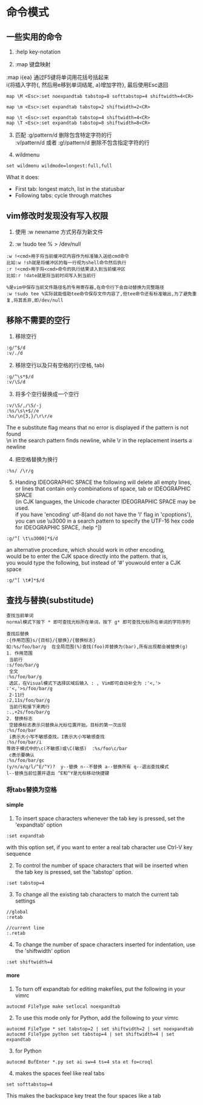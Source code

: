 # 命令模式

## 一些实用的命令
 
1. :help key-notation

2. :map 键盘映射

:map <F5> i{ea}<Esc>  通过F5键将单词用花括号括起来 <br/>
i{将插入字符{, 然后用e移到单词结尾, a}增加字符}, 最后使用Esc退回 <br/>

```
map \M <Esc>:set noexpandtab tabstop=8 softtabstop=4 shiftwidth=4<CR>

map \m <Esc>:set expandtab tabstop=2 shiftwidth=2<CR>

map \t <Esc>:set expandtab tabstop=4 shiftwidth=4<CR>
map \T <Esc>:set expandtab tabstop=8 shiftwidth=8<CR>
```

3. 匹配
:g/pattern/d  删除包含特定字符的行<br/>
:v/pattern/d  或者  :g!/pattern/d  删除不包含指定字符的行<br/>

4. wildmenu

```
set wildmenu wildmode=longest:full,full
```
What it does:
+ First tab: longest match, list in the statusbar
+ Following tabs: cycle through matches

## vim修改时发现没有写入权限

1. 使用 :w newname 方式另存为新文件

2. :w !sudo tee % > /dev/null
```
:w !<cmd>用于将当前缓冲区内容作为标准输入送给cmd命令
比如:w !sh就是将缓冲区的每一行视为shell命令然后执行
:r !<cmd>用于将<cmd>命令的执行结果读入到当前缓冲区
比如:r !date就是将当前时间写入到当前行

%是vim中保存当前文件路径名的专用寄存器,在命令行下会自动替换为完整路径
:w !sudo tee %实际就能借助tee命令保存文件内容了,但tee命令还有标准输出,为了避免重复,将其丢弃,即/dev/null
```

## 移除不需要的空行

1. 移除空行
```
:g/^$/d
:v/./d
```

2. 移除空行以及只有空格的行(空格, tab)
```
:g/^\s*$/d
:v/\S/d
```

3. 将多个空行替换成一个空行
```
:v/\S/,/\S/-j
:%s/\s\+$//e
:%s/\n{3,}/\r\r/e
```
The e substitute flag means that no error is displayed if the pattern is not found <br/>
\n in the search pattern finds newline, while \r in the replacement inserts a newline <br/>

4. 把空格替换为换行
```
:%s/ /\r/g
```

5. Handing IDEOGRAPHIC SPACE
the following will delete all empty lines, <br/>
or lines that contain only combinations of space, tab or IDEOGRAPHIC SPACE <br/>
(in CJK languages, the Unicode character IDEOGRAPHIC SPACE may be used. <br/>
if you have 'encoding' utf-8(and do not have the 'l' flag in 'cpoptions'), <br/>
you can use \u3000 in a search pattern to specify the UTF-16 hex code for IDEOGRAPHIC SPACE, :help ^]) <br/>
```
:g/^[ \t\u3000]*$/d
```
an alternative procedure, which should work in other encoding, <br/>
would be to enter the CJK space directly into the pattern. that is, <br/>
you would type the following, but instead of '#' youwould enter a CJK space <br/>
```
:g/^[ \t#]*$/d
```

## 查找与替换(substitude)

```
查找当前单词
normal模式下按下 * 即可查找光标所在单词，按下 g* 即可查找光标所在单词的字符序列

查找后替换
:{作用范围}s/{目标}/{替换}/{替换标志}
如:%s/foo/bar/g  在全局范围(%)查找(foo)并替换为(bar),所有出现都会被替换(g)
1. 作用范围
 当前行
:s/foo/bar/g
 全文
:%s/foo/bar/g
 选区，在Visual模式下选择区域后输入 : , Vim即可自动补全为 :'<,'>
:'<,'>s/foo/bar/g
 2-11行
:2,11s/foo/bar/g
 当前行和接下来两行
:.,+2s/foo/bar/g
2. 替换标志
 空替换标志表示只替换从光标位置开始，目标的第一次出现
:%s/foo/bar
 i表示大小写不敏感查找，I表示大小写敏感查找
:%s/foo/bar/i
等效于模式中的\c(不敏感)或\C(敏感)  :%s/foo\c/bar
 c表示要确认
:%s/foo/bar/gc
(y/n/a/q/l/^E/^Y)?  y--替换 n--不替换 a--替换所有 q--退出查找模式 
l--替换当前位置并退出 ^E和^Y是光标移动快捷键
```

### 将tabs替换为空格

#### simple
1. To insert space characters whenever the tab key is pressed, set the 'expandtab' option
```
:set expandtab
```
with this option set, if you want to enter a real tab character use Ctrl-V<Tab> key sequence <br/>

2. To control the number of space characters that will be inserted when the tab key is pressed, set the 'tabstop' option.
```
:set tabstop=4
```

3. To change all the existing tab characters to match the current tab settings
```
//global
:retab

//current line
:.retab
```

4. To change the number of space characters inserted for indentation, use the 'shiftwidth' option
```
:set shiftwidth=4 
```

#### more
1. To turn off expandtab for editing makefiles, put the following in your vimrc
```
autocmd FileType make setlocal noexpandtab 
```

2. To use this mode only for Python, add the following to your vimrc
```
autocmd FileType * set tabstop=2 | set shiftwidth=2 | set noexpandtab 
autocmd FileType python set tabstop=4 | set shiftwidth=4 | set expandtab 
```

3. for Python
```
autocmd BufEnter *.py set ai sw=4 ts=4 sta et fo=croql
```

4. makes the spaces feel like real tabs
```
set softtabstop=4 
```
This makes the backspace key treat the four spaces like a tab
